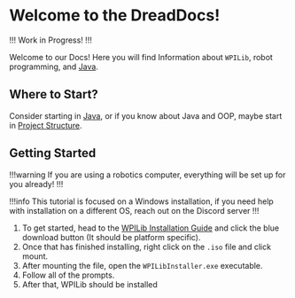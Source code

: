 # Welcome to the DreadDocs!

!!!
Work in Progress!
!!!

Welcome to our Docs! Here you will find Information about `WPILib`, robot programming, and [Java](Java/java.md).

## Where to Start?

Consider starting in [Java](Java/Java.md), or if you know about Java and OOP, maybe start in [Project Structure](ProjectStructure/ProjectStructure.md).

## Getting Started

!!!warning
If you are using a robotics computer, everything will be set up for you already!
!!!

!!!info
This tutorial is focused on a Windows installation, if you need help with installation on a different OS, reach out on the Discord server
!!!

1. To get started, head to the [WPILib Installation Guide](https://docs.wpilib.org/en/stable/docs/zero-to-robot/step-2/wpilib-setup.html) and click the blue download button (It should be platform specific).
2. Once that has finished installing, right click on the `.iso` file and click mount.
3. After mounting the file, open the `WPILibInstaller.exe` executable.
4. Follow all of the prompts.
5. After that, WPILib should be installed
